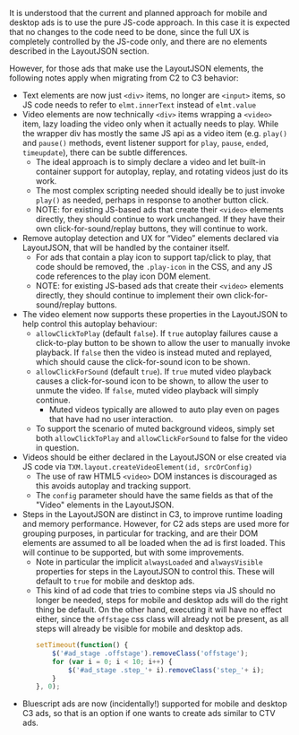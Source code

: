 It is understood that the current and planned approach for mobile and desktop ads is to use the pure JS-code approach. In this case it is expected that no changes to the code need to be done, since the full UX is completely controlled by the JS-code only, and there are no elements described in the LayoutJSON section.

However, for those ads that make use the LayoutJSON elements, the following notes apply when migrating from C2 to C3 behavior:
* Text elements are now just `<div>` items, no longer are `<input>` items, so JS code needs to refer to `elmt.innerText` instead of `elmt.value`
* Video elements are now technically `<div>` items wrapping a `<video>` item, lazy loading the video only when it actually needs to play. While the wrapper div has mostly the same JS api as a video item (e.g. `play()` and `pause()` methods, event listener support for `play`, `pause`, `ended`, `timeupdate`), there can be subtle differences.
  * The ideal approach is to simply declare a video and let built-in container support for autoplay, replay, and rotating videos just do its work.
  * The most complex scripting needed should ideally be to just invoke `play()` as needed, perhaps in response to another button click.
  * NOTE: for existing JS-based ads that create their `<video>` elements directly, they should continue to work unchanged. If they have their own click-for-sound/replay buttons, they will continue to work.
* Remove autoplay detection and UX for “Video” elements declared via LayoutJSON, that will be handled by the container itself.
  * For ads that contain a play icon to support tap/click to play, that code should be removed, the `.play-icon` in the CSS, and any JS code references to the play icon DOM element.
  * NOTE: for existing JS-based ads that create their `<video>` elements directly, they should continue to implement their own click-for-sound/replay buttons.
* The video element now supports these properties in the LayoutJSON to help control this autoplay behaviour:
  * `allowClickToPlay` (default `false`). If `true` autoplay failures cause a click-to-play button to be shown to allow the user to manually invoke playback. If `false` then the video is instead muted and replayed, which should cause the click-for-sound icon to be shown.
  * `allowClickForSound` (default `true`). If `true` muted video playback causes a click-for-sound icon to be shown, to allow the user to unmute the video. If `false`, muted video playback will simply continue.
    * Muted videos typically are allowed to auto play even on pages that have had no user interaction.
  * To support the scenario of muted background videos, simply set both `allowClickToPlay` and `allowClickForSound` to false for the video in question.
* Videos should be either declared in the LayoutJSON or else created via JS code via `TXM.layout.createVideoElement(id, srcOrConfig)`
  * The use of raw HTML5 `<video>` DOM instances is discouraged as this avoids autoplay and tracking support.
  * The `config` parameter should have the same fields as that of the "Video" elements in the LayoutJSON.
* Steps in the LayoutJSON are distinct in C3, to improve runtime loading and memory performance. However, for C2 ads steps are used more for grouping purposes, in particular for tracking, and are their DOM elements are assumed to all be loaded when the ad is first loaded. This will continue to be supported, but with some improvements.
  * Note in particular the implicit `alwaysLoaded` and `alwaysVisible` properties for steps in the LayoutJSON to control this. These will default to `true` for mobile and desktop ads.
  * This kind of ad code that tries to combine steps via JS should no longer be needed, steps for mobile and desktop ads will do the right thing be default. On the other hand, executing it will have no effect either, since the `offstage` css class will already not be present, as all steps will already be visible for mobile and desktop ads.
    ```javascript
    setTimeout(function() {
        $('#ad_stage .offstage').removeClass('offstage');
        for (var i = 0; i < 10; i++) {
            $('#ad_stage .step_'+ i).removeClass('step_'+ i);
        }
    }, 0);
    ```
* Bluescript ads are now (incidentally!) supported for mobile and desktop C3 ads, so that is an option if one wants to create ads similar to CTV ads.
